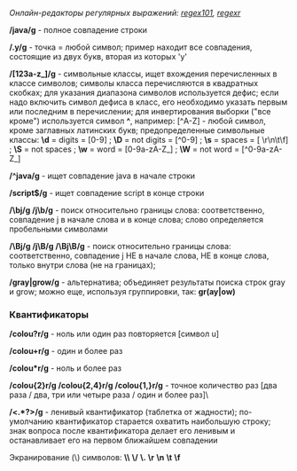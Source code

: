 *Онлайн-редакторы регулярных выражений: [regex101](https://regex101.com/), [regexr](https://regexr.com/)*

**/java/g** - полное совпадение строки

**/.y/g** - точка = любой символ; пример находит все совпадения, состоящие из двух букв, вторая из которых 'y'

**/[123a-z_]/g** - символьные классы, ищет вхождения перечисленных в классе символов;
символы класса перечисляются в квадратных скобках;
для указания диапазона символов используется дефис;
если надо включить символ дефиса в класс, его необходимо указать первым или последним в перечислении;
для инвертирования выборки ("все кроме") используется символ **^**, например: [^A-Z] - любой символ, кроме заглавных латинских букв;
предопределенные символьные классы: **\\d** = digits = [0-9] ; **\\D** = not digits = [^0-9] ; 
**\\s** = spaces = [ \\r\\n\\t\\f] ; **\\S** = not spaces ;
**\\w** = word = [0-9a-zA-Z_] ; **\\W** = not word = [^0-9a-zA-Z_]

**/^java/g** - ищет совпадение java в начале строки

**/script$/g** - ищет совпадение script в конце строки

**/\\bj/g /j\\b/g** - поиск относительно границы слова: соответственно, совпадение j в начале слова и в конце слова; 
слово определяется пробельными символами

**/\\Bj/g /j\\B/g /\\Bj\\B/g** - поиск относительно границы слова: соответственно, 
совпадение j НЕ в начале слова, НЕ в конце слова, только внутри слова (не на границах);

**/gray|grow/g** - альтернатива; объединяет результаты поиска строк gray и grow; можно еще, используя группировки, так: **gr(ay|ow)**

### Квантификаторы

**/colou?r/g** - ноль или один раз повторяется \[символ u\]

**/colou+r/g** - один и более раз

**/colou\*r/g** - ноль и более раз

**/colou{2}r/g /colou{2,4}r/g /colou{1,}r/g** - точное количество раз \[два раза / два, три или четыре раза / один и более раз]\

**/<.\*?>/g** - ленивый квантификатор (таблетка от жадности); по-умолчанию квантификатор старается охватить наибольшую строку; знак вопроса после квантификатора делает его ленивым и останавливает его на первом ближайшем совпадении

Экранирование (\\) символов: **\\\\** **\\/** **\\.** **\\r** **\\n** **\\t** **\\f**
